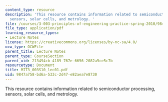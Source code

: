 ```yaml
---
content_type: resource
description: 'This resource contains information related to semiconductor processing,
  sensors, solar cells, and metrology. '
file: /courses/3-003-principles-of-engineering-practice-spring-2010/9847a758bd6a533c2d47e82aea7e8730_MIT3_003S10_lec01.pdf
file_type: application/pdf
learning_resource_types:
- Lecture Notes
license: https://creativecommons.org/licenses/by-nc-sa/4.0/
ocw_type: OCWFile
parent_title: Lecture Notes
parent_type: CourseSection
parent_uid: 213494cb-4189-767e-6656-2082a5ce5c7b
resourcetype: Document
title: MIT3_003S10_lec01.pdf
uid: 9847a758-bd6a-533c-2d47-e82aea7e8730
---
```

This resource contains information related to semiconductor processing, sensors, solar cells, and metrology. 